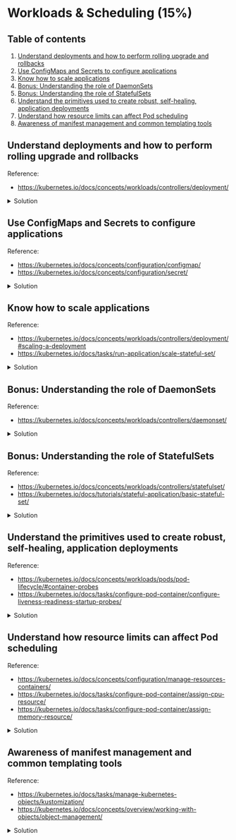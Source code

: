 # Workloads & Scheduling (15%)

## Table of contents
1. [Understand deployments and how to perform rolling upgrade and rollbacks](#understand-deployments-and-how-to-perform-rolling-upgrade-and-rollbacks)
1. [Use ConfigMaps and Secrets to configure applications](#use-configmaps-and-secrets-to-configure-applications)
1. [Know how to scale applications](#know-how-to-scale-applications)
1. [Bonus: Understanding the role of DaemonSets](#bonus-understanding-the-role-of-daemonsets)
1. [Bonus: Understanding the role of StatefulSets](#bonus-understanding-the-role-of-statefulsets)
1. [Understand the primitives used to create robust, self-healing, application deployments](#understand-the-primitives-used-to-create-robust-self-headling-application-deployments)
1. [Understand how resource limits can affect Pod scheduling](#understand-how-resource-limits-can-affect-pod-scheduling)
1. [Awareness of manifest management and common templating tools](#awareness-of-manifest-management-and-common-templating-tools)

## Understand deployments and how to perform rolling upgrade and rollbacks
Reference: 
- https://kubernetes.io/docs/concepts/workloads/controllers/deployment/

<details>
<summary>Solution</summary>

A Deployment provides declarative updates for Pods and ReplicaSets.

You describe a desired state in a Deployment, and the Deployment Controller changes the actual state to the desired state at a controlled rate, providing the ability to perform rolling upgrades and rollbacks. When you define a Deployment, it creates a new ReplicaSets. Changes to a deployment, it will create a new ReplicaSets and gradually phase out the old one.

- To create a Deployment (nginx-deployment.yaml)
```yaml
apiVersion: apps/v1
kind: Deployment
metadata:
  name: nginx-deployment
  labels:
    app: nginx
spec:
  # Create three replicated Pods
  replicas: 3 
  # Defines how the Deployment finds which Pods to manage.
  selector: 
    matchLabels: 
      app: nginx
  # Defines the Pods that will be created as part of this Deployment
  # It folllows the same template as `kind: Pod`
  template:
    metadata:
      labels:
        app: nginx
    spec:
      containers:
      - name: nginx
        image: nginx:1.14.2
        ports:
        - containerPort: 80
```

- To check the Deployment rollout status, run:
```bash
kubectl rollout status deployment/nginx-deployment

# Output should be similar to:
# Waiting for deployment "nginx-deployment" rollout to finish: 2 of 3 updated replicas are available...
# deployment "nginx-deployment" successfully rolled out
```

- Because every change in a Deployment creates a ReplicaSet, you can get the list of ReplicaSets by executing:
```bash
# Or kubectl get rs
kubectl get replicaset

# Output should look like:
# NAME                         DESIRED   CURRENT   READY   AGE
# nginx-deployment-9456bbbf9   3         3         3       2m6s
```

> Note that the name of the ReplicaSet is always formatted as `[DeploymentName]-[Random-String]`. The random string is randomly generated and uses the `pod-template-hash` as seed.
> ```bash
> kubectl get pods --show-labels
> 
> # The output should look like:
> # NAME                               READY   STATUS    RESTARTS   AGE   LABELS
> # nginx-deployment-9456bbbf9-5q77q   1/1     Running   0          15m   app=nginx,pod-template-hash=9456bbbf9
> # nginx-deployment-9456bbbf9-99cs6   1/1     Running   0          15m   app=nginx,pod-template-hash=9456bbbf9
> # nginx-deployment-9456bbbf9-dh94m   1/1     Running   0          15m   app=nginx,pod-template-hash=9456bbbf9
> ``` 

### Update a Deployment

One of the advantages of using a Deployment is that it controls rolling upgrades and rolling back changes. When we perform changes to a Deployment, it will create a new ReplicaSet, and gradually increasing the number of Pods replicas on the new one and simultaneously decreasing the Pod replicas on older ReplicasSets.

- To update a Deployment, there are several ways we can achieve that:
```bash
# Imperative command to update the image
kubectl set image deployment.v1.apps/nginx-deployment nginx=nginx:1.16.1

# Imperative command to update the number of replicas
kubectl scale --relpicas 5 deployment/nginx-deployment

# We could also update `nginx-deployment.yaml` using vim and update the Deployment definition 
# Note that only changes to .spec.template will trigger a new ReplicaSet
vim nginx-deployment.yaml
kubectl apply -f nginx-deployment.yaml

# It's also possible to directly update the .spec.template using kubectl
kubectl edit deployment nginx-deployment.yaml
```

- Check the rollout status:
```bash
kubectl rollout status deployment/nginx-deployment

# Output similar to:
# deployment "nginx-deployment" successfully rolled out
```

- We can get additional details about the rollout:
```bash
kubectl get deployment nginx-deployment

# Output should look like:
# NAME               READY   UP-TO-DATE   AVAILABLE   AGE
# nginx-deployment   3/3     3            3           18h

# We can check the ReplicaSet (it should have an old and a new)
kubectl get rs

# Output:
# NAME                         DESIRED   CURRENT   READY   AGE
# nginx-deployment-9456bbbf9   0         0         0       18h
# nginx-deployment-ff6655784   3         3         3       20s

# Note the ReplicaSet random string into the Pods name.
kubectl get pods

# Output:
# NAME                               READY   STATUS    RESTARTS   AGE
# nginx-deployment-ff6655784-9mpt9   1/1     Running   0          7m1s
# nginx-deployment-ff6655784-mxtk8   1/1     Running   0          7m19s
# nginx-deployment-ff6655784-wkhft   1/1     Running   0          7m10s
```

- To get detailed view and history of actions performed to the Deployment:
```bash
kubectl describe deployment nginx-deployment

# Output:
# Name:                   nginx-deployment
# Namespace:              default
# CreationTimestamp:      Sun, 05 Jun 2022 04:59:33 +0000
# Labels:                 app=nginx
# Annotations:            deployment.kubernetes.io/revision: 2
# Selector:               app=nginx
# Replicas:               3 desired | 3 updated | 3 total | 3 available | 0 unavailable
# StrategyType:           RollingUpdate
# MinReadySeconds:        0
# RollingUpdateStrategy:  25% max unavailable, 25% max surge
# Pod Template:
#   Labels:  app=nginx
#   Containers:
#    nginx:
#     Image:        nginx:1.16.1
#     Port:         80/TCP
#     Host Port:    0/TCP
#     Environment:  <none>
#     Mounts:       <none>
#   Volumes:        <none>
# Conditions:
#   Type           Status  Reason
#   ----           ------  ------
#   Available      True    MinimumReplicasAvailable
#   Progressing    True    NewReplicaSetAvailable
# OldReplicaSets:  <none>
# NewReplicaSet:   nginx-deployment-ff6655784 (3/3 replicas created)
# Events:
#   Type    Reason             Age   From                   Message
#   ----    ------             ----  ----                   -------
#   Normal  ScalingReplicaSet  11m   deployment-controller  Scaled up replica set nginx-deployment-ff6655784 to 1
#   Normal  ScalingReplicaSet  11m   deployment-controller  Scaled down replica set nginx-deployment-9456bbbf9 to 2
#   Normal  ScalingReplicaSet  11m   deployment-controller  Scaled up replica set nginx-deployment-ff6655784 to 2
#   Normal  ScalingReplicaSet  10m   deployment-controller  Scaled down replica set nginx-deployment-9456bbbf9 to 1
#   Normal  ScalingReplicaSet  10m   deployment-controller  Scaled up replica set nginx-deployment-ff6655784 to 3
#   Normal  ScalingReplicaSet  10m   deployment-controller  Scaled down replica set nginx-deployment-9456bbbf9 to 0
```

### Rollback a Deployment

If the Deployment is not working as expected, you can perform a rollback of the Deployment to a previous revision.

- We can check the change history of the Deployment:
```bash
kubectl rollout history deployment/nginx-deployment

# Output
# REVISION  CHANGE-CAUSE
# 1         <none>
# 2         <none>
```

> Note that the CHANGE-CAUSE field is set to `<none>`. 
> When performing changes to Deployment, it will only get recorded if using --record flag on the command, here are some examples:
> ```bash
> kubectl set image deployment.v1.apps/nginx-deployment nginx=nginx:1.16.1 --record
> 
> kubectl apply -f nginx-deployment.yaml --record
> ```
> **Additional note**: the `--record` flag is being deprecated. The alternative is annotating as mentioned below. 
> 
> It's also possible to have a custom message by adding an annotation into the Deployment
> ```bash
> kubectl annotate deployment/nginx-deployment kubernetes.io/change-cause="image updated to 1.16.1"
> 
> # Output
> # REVISION  CHANGE-CAUSE
> # 1         <none>
> # 2         image updated to 1.16.1
> ```

- To get details from a specific version of Deployment rollout history:
```bash
kubectl rollout history deployment/nginx-deployment --revision=2

# Output
# deployment.apps/nginx-deployment with revision #2
# Pod Template:
#   Labels:       app=nginx
#         pod-template-hash=ff6655784
#   Annotations:  kubernetes.io/change-cause: image updated to 1.16.1
#   Containers:
#    nginx:
#     Image:      nginx:1.16.1
#     Port:       80/TCP
#     Host Port:  0/TCP
#     Environment:        <none>
#     Mounts:     <none>
#   Volumes:      <none>
```

- Suppose that you made a typo while updating the Deployment:
```bash
# Note the version is incorrect.
kubectl set image deployment/nginx-deployment nginx=nginx:1.161 --record
```

- The rollout should get stuck. You can verify it by checking the rollout status:
```bash
kubectl rollout status deployment/nginx-deployment

# Output:
# Waiting for rollout to finish: 1 out of 3 new replicas have been updated...
```

- We can check the ReplicaSet status:
```bash
kubectl get rs

# Output
# NAME                          DESIRED   CURRENT   READY   AGE
# nginx-deployment-5b4685b9bd   1         1         0       12m
# nginx-deployment-9456bbbf9    0         0         0       19h
# nginx-deployment-ff6655784    3         3         3       56m

# We can check the Pods. Note the STATUS of the Pods
kubectl get pods

# Output
# NAME                                READY   STATUS             RESTARTS   AGE
# nginx-deployment-5b4685b9bd-kdqtp   0/1     ImagePullBackOff   0          16m
# nginx-deployment-ff6655784-9mpt9    1/1     Running            0          59m
# nginx-deployment-ff6655784-mxtk8    1/1     Running            0          60m
# nginx-deployment-ff6655784-wkhft    1/1     Running            0          59m
```

- We can perform a rollback of the Deployment. First, let's check the history:
```bash
kubectl rollout history deployment/nginx-deployment

# Output
# REVISION  CHANGE-CAUSE
# 1         <none>
# 2         image updated to 1.16.1
# 3         kubectl set image deployment/nginx-deployment nginx=nginx:1.161 --record=true
```

- We can now rollback the changes to the previous Deployment revision. There are multiple ways of doing it:
```bash
# Rollback to the previous revision
kubectl rollout undo deployment/nginx-deployment

# Rollback by specifying the revision number. 
kubectl rollout undo deployment/nginx-deployment --to-revision=2

# Output:
# deployment.apps/nginx-deployment rolled back
```
</details>

## Use ConfigMaps and Secrets to configure applications
Reference: 
- https://kubernetes.io/docs/concepts/configuration/configmap/
- https://kubernetes.io/docs/concepts/configuration/secret/

<details>
<summary>Solution</summary>

The ConfigMap is an API object that lets you store configuration for other objects to use (such as Pod).  
Unlike most Kubernetes objects that have a `spec`, a ConfigMap has `data` and `binaryData` fields.

### Create a ConfigMap (sample-configmap.yaml)

```yaml
apiVersion: v1
kind: ConfigMap
metadata:
  name: sample-configmap
data:
  # property-like keys; each key maps to a simple value
  player_initial_lives: "3"
  ui_properties_file_name: "user-interface.properties"

  # file-like keys
  game.properties: |
    enemy.types=aliens,monsters
    player.maximum-lives=5    
  user-interface.properties: |
    color.good=purple
    color.bad=yellow
    allow.textmode=true   
```
### Consume a ConfigMap inside a Pod definition

There are four different ways that we can use a ConfigMap to configure a container inside a Pod:
1. Inside a container command and args
1. Environment Variables for a container
1. Add a file in a read-only volume, for a application to read
1. Write code to run inside the Pod that uses the Kubernetes API to read a ConfigMap

The fourth method means additional work to add code into the application to consume Kubernetes API, but this technique allows you it would allow you to consume ConfigMap from different namespaces.

- Create a Pod and reference the `ConfigMap`:
```yaml
apiVersion: v1
kind: Pod
metadata:
  name: sample-pod-configmap
spec:
  containers:
    - name: demo
      image: alpine
      # command: ["sleep", "3600"]
      command: ['sh', '-c', 'while true; do echo "PLAYER_INITIAL_LIVES: $PLAYER_INITIAL_LIVES"; sleep 3600; done']
      env:
        # Define the environment variable
        - name: PLAYER_INITIAL_LIVES
          valueFrom:
            configMapKeyRef:
              name: sample-configmap 
              key: player_initial_lives
        - name: UI_PROPERTIES_FILE_NAME
          valueFrom:
            configMapKeyRef:
              name: sample-configmap
              key: ui_properties_file_name
      volumeMounts:
      - name: config
        mountPath: "/config"
        readOnly: true
  volumes:
    # You set volumes at the Pod level, then mount them into containers inside that Pod
    - name: config
      configMap:
        # Provide the name of the ConfigMap you want to mount.
        name: sample-configmap
        # An array of keys from the ConfigMap to create as files
        items:
        - key: "game.properties"
          path: "game.properties"
        - key: "user-interface.properties"
          path: "user-interface.properties"
```

- Once the Pod is running, we can verify the ConfigMap usage inside it:
```bash
# We can check the value of the environment variable by get the logs from the Pod.
# It should output the value for the environment variable PLAYER_INITIAL_LIVES
kubectl logs sample-pod-configmap

# Output: 
# PLAYER_INITIAL_LIVES: 3

# To verify the ConfigMap being mapped as a volume, we can open the container and 
# run a `ls` and check it's contents
kubectl exec sample-pod-configmap -- ls /config

# Output:
# game.properties
# user-interface.properties

kubectl exec sample-pod-configmap -- cat /config/game.properties

# Output:
# enemy.types=aliens,monsters
# player.maximum-lives=5
```

### Create a Secret (sample-secret.yaml)

Similar to `ConfigMap`, `Secret` also has two properties to store values: `data` and `stringData`. The difference is that values for `data` needs to be base64 encoded, and `stringData` accepts arbitrary strings as values. Internally, it all gets merged into `data`.

```bash
cat <<EOF | kubectl apply -f -
apiVersion: v1
kind: Secret
metadata:
  name: sample-secret
type: Opaque
data:
  password: $(echo -n "test" | base64 -w0)
  username: $(echo -n "tiago" | base64 -w0)
stringData:
  foo: bar
EOF
```

- You can check the `Secret` contents:
```bash
kubectl get secret sample-secret -o yaml

# Output:
# apiVersion: v1
# data:
#   foo: YmFy
#   password: dGVzdA==
#   username: dGlhZ28=
# kind: Secret
# metadata:
# ...
```

> Note that the `stringData` key `foo` was merged into `data` and converted into base64.

- Create a Pod and reference the `Secret` (sample-pod-secret.yaml):
```yaml
apiVersion: v1
kind: Pod
metadata:
  name: sample-pod-secret
spec:
  containers:
    - name: demo
      image: alpine
      command: ['sh', '-c', 'while true; do echo "SECRET_FOO: $SECRET_FOO"; sleep 3600; done']
      env:
      - name: SECRET_FOO
        valueFrom:
          secretKeyRef:
            name: sample-secret
            key: foo
            optional: false # This means that the secret MUST exists, and include the key named `foo`
      volumeMounts:
      - name: secrets
        mountPath: '/etc/secrets'
  volumes:
  - name: secrets
    secret:
      secretName: sample-secret
```

- Similar to ConfigMap, it's possible to check the Secret being used on the Pod:
```bash
# We can check the value of the environment variable by get the logs from the Pod.
kubectl logs sample-pod-secret

# Output: 
# SECRET_FOO: bar

# To verify the Secret being mapped as a volume, we can open the container and 
# run a `ls` and check it's contents
kubectl exec sample-pod-secret -- ls /etc/secrets

# Output:
# game.properties
# user-interface.properties

kubectl exec sample-pod-secret -- cat /etc/secrets/username

# Output:
# tiago

```
</details>

## Know how to scale applications
Reference: 
- https://kubernetes.io/docs/concepts/workloads/controllers/deployment/#scaling-a-deployment
- https://kubernetes.io/docs/tasks/run-application/scale-stateful-set/

<details>
<summary>Solution</summary>

To scale applications in Kubernetes, you just need to define how many replicas you need, and Kubernetes does the rest for you.

- You can scale it using declarative or imperative commands:
```bash
# Declarative scaling:
# Update the `replicas` field with the new value
vim nginx-deployment.yaml

# Apply the changes using kubectl
kubectl apply -f nginx-deployment.yaml
# Output:
# deployment.apps/nginx-deployment configured

# You can also edit the deployment directly using kubectl edit
kubectl edit deployment nginx-deployment
# Output:
# deployment.apps/nginx-deployment edited

# Imperative scaling:
kubectl scale deployment nginx-deployment --replicas 5
# Output:
# deployment.apps/nginx-deployment scaled
```

The same way we scale Deployments, it will also work for:
- StatefulSets
- ReplicaSets (not being controlled by a Deployment) 
</details>

## Bonus: Understanding the role of DaemonSets
Reference: 
- https://kubernetes.io/docs/concepts/workloads/controllers/daemonset/

<details>
<summary>Solution</summary>

DaemonSet ensures that all (or some) Nodes run a copy of a Pod. As nodes are added to the cluster, Pods are added to the new nodes. When nodes are removed, the Pods are also removed.

Some typical uses of a DaemonSet are:
- Running a cluster storage daemon on every node.
- Running a log collection daemon on every node.
- Running a node monitoring daemon on every node.

> Note that if some CNI plugins also use DaemonSets to enable networking on all nodes of the cluster.
> If you are using the default flannel configuration, you should see a DaemonSet being used:
> ```bash
> kubectl get daemonset -n kube-system
> 
> # Output:
> # NAME              DESIRED   CURRENT   READY   UP-TO-DATE   AVAILABLE   NODE SELECTOR            AGE
> # kube-flannel-ds   5         5         5       5            5           <none>                   29d
> # kube-proxy        5         5         5       5            5           kubernetes.io/os=linux   29d
> ```

- Create a DaemonSet (sample-daemonset.yaml)
```yaml
apiVersion: apps/v1
kind: DaemonSet
metadata:
  name: fluentd-elasticsearch
  namespace: kube-system
  labels:
    k8s-app: fluentd-logging
spec:
  selector:
    matchLabels:
      name: fluentd-elasticsearch
  template:
    metadata:
      labels:
        name: fluentd-elasticsearch
    spec:
      tolerations:
      # these tolerations are to have the daemonset runnable on control plane nodes
      # remove them if your control plane nodes should not run pods
      - key: node-role.kubernetes.io/control-plane
        operator: Exists
        effect: NoSchedule
      - key: node-role.kubernetes.io/master
        operator: Exists
        effect: NoSchedule
      containers:
      - name: fluentd-elasticsearch
        image: quay.io/fluentd_elasticsearch/fluentd:v2.5.2
        resources:
          limits:
            memory: 200Mi
          requests:
            cpu: 100m
            memory: 200Mi
        volumeMounts:
        - name: varlog
          mountPath: /var/log
        - name: varlibdockercontainers
          mountPath: /var/lib/docker/containers
          readOnly: true
      terminationGracePeriodSeconds: 30
      volumes:
      - name: varlog
        hostPath:
          path: /var/log
      - name: varlibdockercontainers
        hostPath:
          path: /var/lib/docker/containers
```

- Run `kubectl create` to apply create the resource:
```bash
kubectl create -f sample-daemonset.yaml

# Output:
# daemonset.apps/fluentd-elasticsearch created

# We can see the `fluentd-elasticsearch` DaemonSet running
kubectl get daemonset -n kube-system

# Output
# NAME                    DESIRED   CURRENT   READY   UP-TO-DATE   AVAILABLE   NODE SELECTOR            AGE
# fluentd-elasticsearch   5         5         5       5            5           <none>                   84s
# kube-flannel-ds         5         5         5       5            5           <none>                   29d
# kube-proxy              5         5         5       5            5           kubernetes.io/os=linux   29d

# We can also check the Pods running for each node
kubectl get pods -n kube-system -o wide

# Output:
# NAME                                  READY   STATUS    RESTARTS       AGE     IP             NODE            NOMINATED NODE   READINESS GATES
# ...
# fluentd-elasticsearch-lvvt8             1/1     Running   0              2m48s   10.244.0.27    k8s-control     <none>           <none>
# fluentd-elasticsearch-6wmtd             1/1     Running   0              2m48s   10.244.1.3     k8s-control-2   <none>           <none>
# fluentd-elasticsearch-xd245             1/1     Running   0              2m48s   10.244.4.3     k8s-control-3   <none>           <none>
# fluentd-elasticsearch-xs67t             1/1     Running   0              2m48s   10.244.2.51    k8s-worker1     <none>           <none>
# fluentd-elasticsearch-hjm7g             1/1     Running   0              2m48s   10.244.3.52    k8s-worker2     <none>           <none>
# ...
```

</details>

## Bonus: Understanding the role of StatefulSets
Reference: 
- https://kubernetes.io/docs/concepts/workloads/controllers/statefulset/
- https://kubernetes.io/docs/tutorials/stateful-application/basic-stateful-set/

<details>
<summary>Solution</summary>

StatefulSets are useful to be able to scale stateful applications. 

> StatefulSets require a Headless Service to be responsible for the network identity of the Pods. The service needs to be created beforehand.

- Create a StatefulSet (sample-statefulset.yaml)
```yaml
apiVersion: v1
kind: PersistentVolume
metadata:
  name: statefulset-pv-1
spec:
  capacity:
    storage: 100Mi
  accessModes:
    - ReadWriteOnce
  hostPath:
    path: "/data/pv-1"
  persistentVolumeReclaimPolicy: Recycle
---
apiVersion: v1
kind: PersistentVolume
metadata:
  name: statefulset-pv-2
spec:
  capacity:
    storage: 100Mi
  accessModes:
    - ReadWriteOnce
  hostPath:
    path: "/data/pv-2"
  persistentVolumeReclaimPolicy: Recycle
---
apiVersion: v1
kind: PersistentVolume
metadata:
  name: statefulset-pv-3
spec:
  capacity:
    storage: 100Mi
  accessModes:
    - ReadWriteOnce
  hostPath:
    path: "/data/pv-3"
  persistentVolumeReclaimPolicy: Recycle
---
apiVersion: v1
kind: Service
metadata:
  name: nginx-service
  labels:
    app: statefulset-service
spec:
  ports:
  - port: 80
    name: web
  clusterIP: None
  selector:
    app: nginx
---
apiVersion: apps/v1
kind: StatefulSet
metadata:
  name: sample-statefulset
  labels:
    app: statefulset
spec:
  replicas: 3
  serviceName: nginx-service
  selector:
    matchLabels:
      app: nginx
  minReadySeconds: 10
  template:
    metadata:
      labels:
        app: nginx
    spec:
      terminationGracePeriodSeconds: 10
      containers:
      - name: nginx
        image: nginx
        ports:
        - containerPort: 80
          name: web
        volumeMounts:
        - name: www
          mountPath: /usr/share/nginx/html
  volumeClaimTemplates:
  - metadata:
      name: www
    spec:
      accessModes: ["ReadWriteOnce"]
      resources:
        requests:
          storage: 100Mi
```

> The manifest above define 3 PersistentVolumes manually because our cluster is not configured to use dynamic provisioning. 
> Because the the StatefulSet define a `volumeClaimTemplate`, it requires a PersistentVolume to exist, otherwise it won't create the Pods.

- We can check the Kubernetes resources created as part of the StatefulSet
```bash
# Note the Pod names are created have a ordinal index (1, 2, 3, N)
kubectl get pods

# Output:
# NAME                   READY   STATUS    RESTARTS   AGE
# sample-statefulset-0   1/1     Running   0          112s
# sample-statefulset-1   1/1     Running   0          98s
# sample-statefulset-2   1/1     Running   0          78s

# Each Pod also created it's own PersistentVolumeClaim
kubectl get pvc

# Output
# NAME                       STATUS   VOLUME             CAPACITY   ACCESS MODES   STORAGECLASS   AGE
# www-sample-statefulset-0   Bound    statefulset-pv-1   100Mi      RWO                           20h
# www-sample-statefulset-1   Bound    statefulset-pv-3   100Mi      RWO                           20h
# www-sample-statefulset-2   Bound    statefulset-pv-2   100Mi      RWO                           20h
```

- StatefulSet also creates stable network identifiers
```bash
# Lets run a busybox container and run nslookup to check the DNS entries available
kubectl run -i --tty --image busybox:1.28 dns-test --restart=Never --rm

# Output:
#  # nslookup nginx-service
# Server:    10.96.0.10
# Address 1: 10.96.0.10 kube-dns.kube-system.svc.cluster.local
# 
# Name:      nginx-service
# Address 1: 10.244.2.59 sample-statefulset-1.nginx-service.default.svc.cluster.local
# Address 2: 10.244.3.68 sample-statefulset-0.nginx-service.default.svc.cluster.local
# Address 3: 10.244.3.69 sample-statefulset-2.nginx-service.default.svc.cluster.local
```

</details>

## Understand the primitives used to create robust, self-healing, application deployments
Reference: 
- https://kubernetes.io/docs/concepts/workloads/pods/pod-lifecycle/#container-probes
- https://kubernetes.io/docs/tasks/configure-pod-container/configure-liveness-readiness-startup-probes/

<details>
<summary>Solution</summary>

Once you create a Deployment, StatefulSet or a DaemonSet, you want to make sure the Pods are resiliant in case of a failure on the application on other downstream components.

Pods allow us to define probes on running containers to assess their health:
- `livenessProbe`  
Liveness probes allow you to customise the default detection mechanism and make it more sophisticated.    
By default, Kubernetes will only consider a container to "down" and apply the restart policy if the container process stops.
> By default, Kubernetes will decide whether to restart the container based on the status of container's PID 1 process.  
> The first process to run on a container assumes PID 1. 

- `readinessProbe`
Indicates whether the container is ready to respond to requests. If the readiness probe fails, the Endpoint controller (related to Services) removes the Pod's IP address from the endpoints of all Services that match the Pod.
The default state of readiness before the initial delay is `Failure`. If a container does not provide a readiness probe, the default state is `Success`.

- `startupProbe`
Indicates whether the aplication within the container is started. All other probes are disabled if a startup probe is provided, until it succeeds. If the startup probe fails, the kubelet kill the container, and the container is subjected to it's restart policy. 
> Similar to `livenessProbe`, however, while liveness probe run constantly, startup probes run at the container startup and stop running once it succeed.  
> Useful for legacy applications with long startup times.

### Investigate the default `livenessProbe` behavior

We can investigate the default liveness probe behavior by running a default nginx container, verify who is PID 1, kill the process and check what happens.

- Create a nginx Pod
```bash
# Lets use an imperative command to create the Pod
kubectl run nginx --image=nginx
```

- Check the Pod has been created
```bash
kubectl get pods

# Output:
# NAME    READY   STATUS    RESTARTS   AGE
# nginx   1/1     Running   0          31s

# Note the RESTARTS is set to 0.
```

- Lets run a bash command inside the container.
```bash
kubectl exec nginx -i -t -- bash

# List all process
ls -l /proc/*/exe

# Output:
# [...]
# lrwxrwxrwx 1 root  root  0 Jun 18 05:35 /proc/1/exe -> /usr/sbin/nginx
# lrwxrwxrwx 1 nginx nginx 0 Jun 18 05:35 /proc/31/exe
# [...]

# Note that nginx process is PID 1
# Let's kill the process and check what happens
kill 1

# Output:
# root@nginx:/# command terminated with exit code 137
```

- Check again the Pod list
```bash
kubectl get pods

# Output:
# NAME    READY   STATUS    RESTARTS     AGE
# nginx   1/1     Running   1 (4s ago)   8m12s
```

### Configure a `livenessProbe` with `exec` command

- Create a Pod with a `livenessProbe` (sample-pod-livenessprobe.yaml)
```yaml
apiVersion: v1
kind: Pod
metadata:
  labels:
    test: liveness
  name: sample-pod-livenessprobe
spec:
  containers:
  - name: liveness
    image: k8s.gcr.io/busybox
    args:
    - /bin/sh
    - -c
    - touch /tmp/healthy; sleep 30; rm -f /tmp/healthy; sleep 600
    livenessProbe:
      exec:
        command:
        - cat
        - /tmp/healthy
      initialDelaySeconds: 5
      periodSeconds: 5
```

The definition above describes a Pod that creates a file located at `/tmp/healthy` and sleeps for 30 seconds. After that, it removes the file and sleeps for 10 minutes.  
Because the `livenessProbe` has been configured to run `cat /tmp/healthy`, after 30 seconds, the file will be deleted and the probe should fail, because the file does not exits anymore.

- Within 35 seconds, we can check the Pod events, the probe has not failed yet:
```bash
kubectl describe pod sample-pod-livenessprobe

# Output:
# Events:
#   Type    Reason     Age   From               Message
#    ----    ------     ----  ----               -------
#   Normal  Scheduled  8s    default-scheduler  Successfully assigned default/sample-pod-livenessprobe to k8s-worker2
#   Normal  Pulling    7s    kubelet            Pulling image "k8s.gcr.io/busybox"
#   Normal  Pulled     5s    kubelet            Successfully pulled image "k8s.gcr.io/busybox" in 1.99976877s
#   Normal  Created    5s    kubelet            Created container liveness
#   Normal  Started    5s    kubelet            Started container liveness
```

- After 35 seconds, we should be able to see 
```bash

# Output:
# Events:
#   Type     Reason     Age                From               Message
#   ----     ------     ----               ----               -------
#   Normal   Scheduled  76s                default-scheduler  Successfully assigned default/sample-pod-livenessprobe to k8s-worker2
#   Normal   Pulled     73s                kubelet            Successfully pulled image "k8s.gcr.io/busybox" in 1.99976877s
#   Normal   Created    73s                kubelet            Created container liveness
#   Normal   Started    73s                kubelet            Started container liveness
#   Warning  Unhealthy  31s (x3 over 41s)  kubelet            Liveness probe failed: cat: can't open '/tmp/healthy': No such file or directory
#   Normal   Killing    31s                kubelet            Container liveness failed liveness probe, will be restarted
#   Normal   Pulling    1s (x2 over 75s)   kubelet            Pulling image "k8s.gcr.io/busybox"
```

> Note that the `livenessProbe` execute 3x before killing the container. That is because the default `failureThreshold` value is 3. [Source](https://kubernetes.io/docs/tasks/configure-pod-container/configure-liveness-readiness-startup-probes/#configure-probes)

### Configure a `startupProbe` with `exec` command

- Create a Pod with a `startupProbe` (sample-pod-startupprobe.yaml)
```yaml
apiVersion: v1
kind: Pod
metadata:
  labels:
    test: startupprobe
  name: sample-pod-startupprobe
spec:
  containers:
  - name: startup
    image: k8s.gcr.io/busybox
    args:
    - /bin/sh
    - -c
    - touch /tmp/healthy; sleep 30; rm -f /tmp/healthy; sleep 600
    livenessProbe:
      exec:
        command:
        - cat
        - /tmp/healthy
      periodSeconds: 10
    startupProbe:
      exec:
        command:
        - cat
        - /tmp/healthy
      failureThreshold: 30
      periodSeconds: 10
```

Similar to the previous `livenessProbe` example, when using `startupProbe`, it allows slow applications to startup with different timeout/threshold requirements than the `livenessProbe`. Once `startupProbe` succeeds, `livenessProbe` takes over.

### Configure a `readinessProbe` with `exec` command

- Create a Pod with a `readinessProbe` (sample-pod-readinessProbe.yaml)
```yaml
apiVersion: v1
kind: Pod
metadata:
  labels:
    test: readinessProbe
  name: sample-pod-readinessProbe
spec:
  containers:
  - name: startup
    image: k8s.gcr.io/busybox
    args:
    - /bin/sh
    - -c
    - sleep 30; touch /tmp/healthy; sleep 1200
    readinessProbe:
      exec:
        command:
        - cat
        - /tmp/healthy
      periodSeconds: 10
```
`readinessProbe` runs in parallel with `livenessProbe` during the entire lifecycle of the container.  
Main goal for `readinessProbe` is to ensure that traffic does not reach the container that is not ready for it. 

</details>

## Understand how resource limits can affect Pod scheduling
Reference: 
- https://kubernetes.io/docs/concepts/configuration/manage-resources-containers/
- https://kubernetes.io/docs/tasks/configure-pod-container/assign-cpu-resource/
- https://kubernetes.io/docs/tasks/configure-pod-container/assign-memory-resource/


<details>
<summary>Solution</summary>

When creating a Pod, you can optionally specify how much of each resource a container needs.

There are two ways to specify resource usage:
- `request`
The `request` is used when the scheduler is deciding which Node the Pod should be allocated. If all available Nodes does not have enough resources (less than requested), the Pod does not get allocated, and remain with `Pending` status.  
The Pod is allowed to use more resources than initially requested, except when the `limit` is provided. 
- `limit`
When a `limit` is specified, the kubelet enforces those limits so that the running container is not allowed to use more of that resource than the limit set.  
Limits can be implemented either reactively (the sistem intervenes once it sees a violation) or by enforcement (the system prevents the container from ever exceeding the limit). Different runtimes can have different ways to implement the same restrictions. 

### Specify a Pod `request` and `limit`

**Prerequisite**: To be able to perform the next steps, you need to have [metrics-server](https://github.com/kubernetes-sigs/metrics-server) enabled on your cluster.

- Create a Pod with a CPU `request` and `limit` (sample-pod-cpurequestlimit.yaml)
```yaml
apiVersion: v1
kind: Pod
metadata:
  name: sample-pod-cpurequestlimit
spec:
  containers:
  - name: cpu-demo-ctr
    image: vish/stress
    resources:
      limits:
        cpu: "1"
      requests:
        cpu: "0.5"
    args:
    - -cpus
    - "2"
```

Because we are requesting 0.5, the Pod was able to be scheduled for execution.
The Pod has a `limit` of 1 CPU, and it's trying to use 2 CPUs.

- Let's check the how much CPU the Pod is using:
```bash
kubectl top pod

# Output
# NAME                    CPU(cores)   MEMORY(bytes)
# sample-pod-cpurequest   999m         1Mi
```

> Note that the container CPU is being throttled, because the container is attempting to use more CPU resources than it's limit.

### Specify a Pod container `request` bigger than any available Node

- Create a Pod with a CPU `request` bigger than the available Nodes:. (sample-pod-cpurequestlarge.yaml)
```yaml
apiVersion: v1
kind: Pod
metadata:
  name: sample-pod-cpurequestlarge
spec:
  containers:
  - name: cpu-demo-ctr
    image: vish/stress
    resources:
      requests:
        cpu: "100"
    args:
    - -cpus
    - "2"
```

- Lets get the Pod status:
```bash
kubectl get pods

# Note the STATUS=Pending
# Output:
# NAME                         READY   STATUS    RESTARTS   AGE
# sample-pod-cpurequestlarge   0/1     Pending   0          15s
```

- We can get more details using `kubectl describe pod`:
```bash
kubectl describe pod sample-pod-cpurequestlarge

# Output:
# ...
# Events:
#   Type     Reason            Age   From               Message
#   ----     ------            ----  ----               -------
#   Warning  FailedScheduling  24s   default-scheduler  0/5 nodes are available: 2 Insufficient cpu, 3 node(s) had taint {node-role.kubernetes.io/master: }, that the pod didn't tolerate.
```
</details>

## Awareness of manifest management and common templating tools
Reference: 
- https://kubernetes.io/docs/tasks/manage-kubernetes-objects/kustomization/
- https://kubernetes.io/docs/concepts/overview/working-with-objects/object-management/

<details>
<summary>Solution</summary>

### Kustomize - Declarative management of Kubernetes Obects

Kustomize is a tool for customizing Kubernetes configurations. It has the following features to manage application configuration files:
- generating resources from other sources 
- setting cross-cutting fields for resources
- composing and customizing collections of resources

#### Generating `ConfigMap` using `configMapGenerator`

`ConfigMap` and `Secret` hold configuration or sensitive data that are used by other Kubernetes objects, such as Pods. Usually the source of the configurations are external to a cluster, such as a `.properties` or a `.config` file. Kustomize has a `secretGenerator` and `configMapGenerator`, which generate Secret and ConfigMap from files or literals.

- Create a `ConfigMap` using `configMapGenerator`  

To generate a `ConfigMap` from a file, add an entry to the `files` list in `configMapGenerator`.

```bash
# Create a application.properties file
cat <<EOF >application.properties
FOO=Bar
EOF

cat <<EOF >./kustomization.yaml
configMapGenerator:
- name: example-configmap-1
  files:
  - application.properties
EOF
```

- Generate a `ConfigMap` by running the following `kubectl` command:
```bash
kubectl kustomize ./
```

- The generated ConfigMap is:
```yaml
apiVersion: v1
data:
  application.properties: |
    FOO=Bar
kind: ConfigMap
metadata:
  name: example-configmap-1-g4hk9g2ff8
```

- It's also possible to generate a `ConfigMap` from an `.env` file. 

> Setting values from the environment may be useful when they cannot easily be predicted, such as a git SHA.

```bash
# Create a .env file
# BAZ will be populated from the local environment variable $BAZ
cat <<EOF >.env
FOO=Bar
BAZ
EOF

cat <<EOF >./kustomization.yaml
configMapGenerator:
- name: example-configmap-1
  envs:
  - .env
EOF
```

- Generate the `ConfigMap`
```bash
BAZ=Qux kubectl kustomize ./
```

- The generated `ConfigMap` is:
```yaml
apiVersion: v1
data:
  BAZ: Qux
  FOO: Bar
kind: ConfigMap
metadata:
  name: example-configmap-1-892ghb99c8
```

- `ConfigMap` can also be generated from list of literal key-value pairs
```bash
cat << EOF > kustomization.yaml
configMapGenerator:
- name: example-configmap-2
  literals:
  - FOO=Bar
EOF
```

- The generated `ConfigMap` is:
```yaml
apiVersion: v1
data:
  FOO: Bar
kind: ConfigMap
metadata:
  name: example-configmap-2-42cfbf598f
```

- To use a generated `ConfigMap` in a `Deployment`, you can reference it by the name of the configMapGenerator. Kustomize will automatically replace this name with the generated name.
```bash
# Create a application.properties file
cat <<EOF >application.properties
FOO=Bar
EOF

cat <<EOF >deployment.yaml
apiVersion: apps/v1
kind: Deployment
metadata:
  name: my-app
  labels:
    app: my-app
spec:
  selector:
    matchLabels:
      app: my-app
  template:
    metadata:
      labels:
        app: my-app
    spec:
      containers:
      - name: app
        image: my-app
        volumeMounts:
        - name: config
          mountPath: /config
      volumes:
      - name: config
        configMap:
          name: example-configmap-1
EOF

cat <<EOF >./kustomization.yaml
resources:
- deployment.yaml
configMapGenerator:
- name: example-configmap-1
  files:
  - application.properties
EOF
```

- Generate the `ConfigMap` and `Deployment`:
```bash
kubectl kustomize ./
```

- The generated `Deployment` will refer to the generated `ConfigMap` by name:
```yaml
apiVersion: v1
data:
  application.properties: |
    FOO=Bar
kind: ConfigMap
metadata:
  name: example-configmap-1-g4hk9g2ff8
---
apiVersion: apps/v1
kind: Deployment
metadata:
  labels:
    app: my-app
  name: my-app
spec:
  selector:
    matchLabels:
      app: my-app
  template:
    metadata:
      labels:
        app: my-app
    spec:
      containers:
      - image: my-app
        name: app
        volumeMounts:
        - mountPath: /config
          name: config
      volumes:
      - configMap:
          name: example-configmap-1-g4hk9g2ff8
        name: config
```

#### Generating `Secret` using `secretGenerator`

Similar to the way we generate `ConfigMap` we can also generate `Secret` objects using `secretGenerator`.  

- Create a `Secret` using `secretGenerator` from a file:
```bash
# Create a password.txt file
cat <<EOF >./password.txt
username=admin
password=secret
EOF

cat <<EOF >./kustomization.yaml
secretGenerator:
- name: example-secret-1
  files:
  - password.txt
EOF
```

- The generated `Secret` is as follows:
```yaml
apiVersion: v1
data:
  password.txt: dXNlcm5hbWU9YWRtaW4KcGFzc3dvcmQ9c2VjcmV0Cg==
kind: Secret
metadata:
  name: example-secret-1-2kdd8ckcc7
type: Opaque
```

- It can also be generated from a list of key-value literals:
```bash
cat <<EOF >./kustomization.yaml
secretGenerator:
- name: example-secret-2
  literals:
  - username=admin
  - password=secret
EOF
```

- The generated output is:
```yaml
apiVersion: v1
data:
  password: c2VjcmV0
  username: YWRtaW4=
kind: Secret
metadata:
  name: example-secret-2-8c5228dkb9
type: Opaque
```

- Like `ConfigMap`, generated `Secret` can be used in `Deployments`:
```bash
# Create a password.txt file
cat <<EOF >./password.txt
username=admin
password=secret
EOF

cat <<EOF >deployment.yaml
apiVersion: apps/v1
kind: Deployment
metadata:
  name: my-app
  labels:
    app: my-app
spec:
  selector:
    matchLabels:
      app: my-app
  template:
    metadata:
      labels:
        app: my-app
    spec:
      containers:
      - name: app
        image: my-app
        volumeMounts:
        - name: password
          mountPath: /secrets
      volumes:
      - name: password
        secret:
          secretName: example-secret-1
EOF

cat <<EOF >./kustomization.yaml
resources:
- deployment.yaml
secretGenerator:
- name: example-secret-1
  files:
  - password.txt
EOF
```

- The output should look like:
```yaml
apiVersion: v1
data:
  password.txt: dXNlcm5hbWU9YWRtaW4KcGFzc3dvcmQ9c2VjcmV0Cg==
kind: Secret
metadata:
  name: example-secret-1-2kdd8ckcc7
type: Opaque
---
apiVersion: apps/v1
kind: Deployment
metadata:
  labels:
    app: my-app
  name: my-app
spec:
  selector:
    matchLabels:
      app: my-app
  template:
    metadata:
      labels:
        app: my-app
    spec:
      containers:
      - image: my-app
        name: app
        volumeMounts:
        - mountPath: /secrets
          name: password
      volumes:
      - name: password
        secret:
          secretName: example-secret-1-2kdd8ckcc7
```

### Setting cross-cutting fields

It is quite common to set cross-cutting fields for all Kubernetes resources in a project. Some use cases for setting cross-cutting fields:
- setting the same namespace for all Resources
- adding the same name prefix or suffix
- adding the same set of labels
- adding the same set of annotations

Here is an example:
```bash
# Create a deployment.yaml
cat <<EOF >./deployment.yaml
apiVersion: apps/v1
kind: Deployment
metadata:
  name: nginx-deployment
  labels:
    app: nginx
spec:
  selector:
    matchLabels:
      app: nginx
  template:
    metadata:
      labels:
        app: nginx
    spec:
      containers:
      - name: nginx
        image: nginx
EOF

cat <<EOF >./kustomization.yaml
namespace: my-namespace
namePrefix: dev-
nameSuffix: "-001"
commonLabels:
  app: bingo
  tier: backend
commonAnnotations:
  oncallPager: 800-555-1212
resources:
- deployment.yaml
EOF
```

- The output will look like:
```yaml
apiVersion: apps/v1
kind: Deployment
metadata:
  annotations:
    oncallPager: 800-555-1212
  labels:
    app: bingo
    tier: backend
  name: dev-nginx-deployment-001
  namespace: my-namespace
spec:
  selector:
    matchLabels:
      app: bingo
      tier: backend
  template:
    metadata:
      annotations:
        oncallPager: 800-555-1212
      labels:
        app: bingo
        tier: backend
    spec:
      containers:
      - image: nginx
        name: nginx
```
</details>
